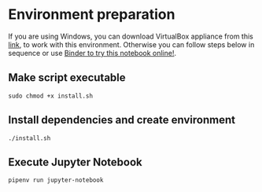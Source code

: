 # Environment preparation

If you are using Windows, you can download VirtualBox appliance from this [link](https://drive.google.com/open?id=1ZBfhltJ5py1Z6lMh9q1v-JLQjCwM003o), to work with this environment. Otherwise you can follow steps below in sequence or use [Binder to try this notebook online!](https://mybinder.org/v2/gh/RodrigoCMoraes/pydata2019/master).

## Make script executable

    sudo chmod +x install.sh

## Install dependencies and create environment

    ./install.sh

## Execute Jupyter Notebook

    pipenv run jupyter-notebook
